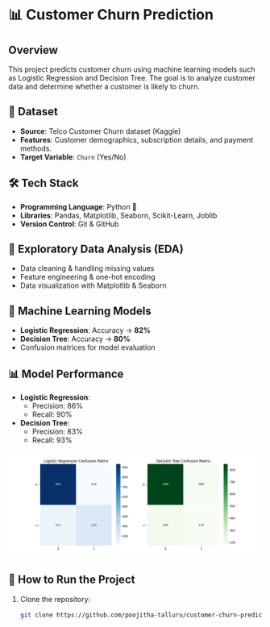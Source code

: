 # 📊 Customer Churn Prediction

## Overview
This project predicts customer churn using machine learning models such as Logistic Regression and Decision Tree. The goal is to analyze customer data and determine whether a customer is likely to churn.

## 📂 Dataset
- **Source**: Telco Customer Churn dataset (Kaggle)
- **Features**: Customer demographics, subscription details, and payment methods.
- **Target Variable**: `Churn` (Yes/No)

## 🛠 Tech Stack
- **Programming Language**: Python 🐍
- **Libraries**: Pandas, Matplotlib, Seaborn, Scikit-Learn, Joblib
- **Version Control**: Git & GitHub

## 🔬 Exploratory Data Analysis (EDA)
- Data cleaning & handling missing values
- Feature engineering & one-hot encoding
- Data visualization with Matplotlib & Seaborn

## 🤖 Machine Learning Models
- **Logistic Regression**: Accuracy → **82%**
- **Decision Tree**: Accuracy → **80%**
- Confusion matrices for model evaluation

## 📊 Model Performance
- **Logistic Regression**:
  - Precision: 86%
  - Recall: 90%
- **Decision Tree**:
  - Precision: 83%
  - Recall: 93%

![Confusion Matrices](https://github.com/poojitha-talluru/customer-churn-prediction/blob/main/Confusion_Matrix.png?raw=true)



## 🚀 How to Run the Project
1. Clone the repository:
   ```sh
   git clone https://github.com/poojitha-talluru/customer-churn-prediction.git

